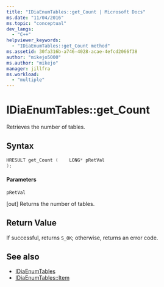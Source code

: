 ```yaml
---
title: "IDiaEnumTables::get_Count | Microsoft Docs"
ms.date: "11/04/2016"
ms.topic: "conceptual"
dev_langs:
  - "C++"
helpviewer_keywords:
  - "IDiaEnumTables::get_Count method"
ms.assetid: 30fa316b-a746-4028-acae-4efcd2066f38
author: "mikejo5000"
ms.author: "mikejo"
manager: jillfra
ms.workload:
  - "multiple"
---
```

# IDiaEnumTables::get_Count
Retrieves the number of tables.

## Syntax

```C++
HRESULT get_Count (    LONG* pRetVal
);

```

#### Parameters
 `pRetVal`

[out] Returns the number of tables.

## Return Value
 If successful, returns `S_OK`; otherwise, returns an error code.

## See also
- [IDiaEnumTables](../../debugger/debug-interface-access/idiaenumtables.md)
- [IDiaEnumTables::Item](../../debugger/debug-interface-access/idiaenumtables-item.md)